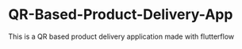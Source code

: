 # QR-Based-Product-Delivery-App
This is a QR based product delivery application made with flutterflow
